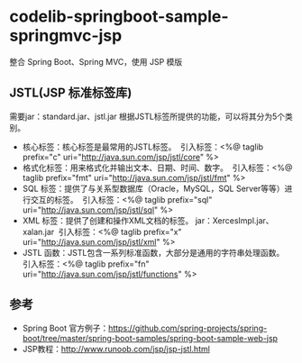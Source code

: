 # codelib-springboot-sample-springmvc-jsp
整合 Spring Boot、Spring MVC，使用 JSP 模版

## JSTL(JSP 标准标签库)
需要jar：standard.jar、jstl.jar
根据JSTL标签所提供的功能，可以将其分为5个类别。
* 核心标签：核心标签是最常用的JSTL标签。
  引入标签：<%@ taglib prefix="c" uri="http://java.sun.com/jsp/jstl/core" %>
* 格式化标签：用来格式化并输出文本、日期、时间、数字。
  引入标签：<%@ taglib prefix="fmt" uri="http://java.sun.com/jsp/jstl/fmt" %>
* SQL 标签：提供了与关系型数据库（Oracle，MySQL，SQL Server等等）进行交互的标签。
  引入标签：<%@ taglib prefix="sql" uri="http://java.sun.com/jsp/jstl/sql" %>
* XML 标签：提供了创建和操作XML文档的标签。
  jar：XercesImpl.jar、xalan.jar
  引入标签：<%@ taglib prefix="x" uri="http://java.sun.com/jsp/jstl/xml" %>
* JSTL 函数：JSTL包含一系列标准函数，大部分是通用的字符串处理函数。
  引入标签：<%@ taglib prefix="fn" uri="http://java.sun.com/jsp/jstl/functions" %>

## 参考
* Spring Boot 官方例子：https://github.com/spring-projects/spring-boot/tree/master/spring-boot-samples/spring-boot-sample-web-jsp
* JSP教程：http://www.runoob.com/jsp/jsp-jstl.html
